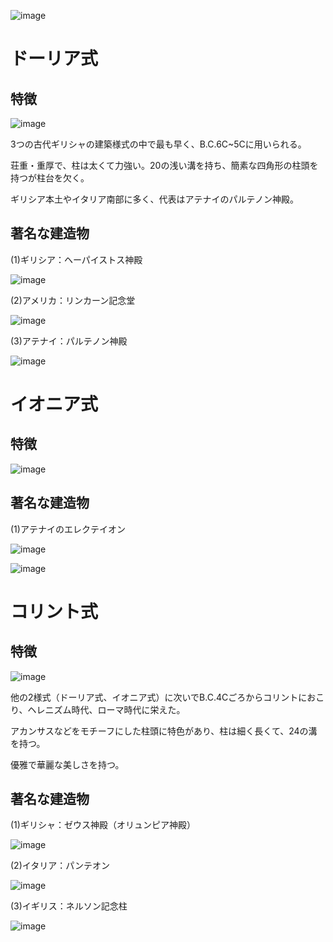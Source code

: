 
![image](https://user-images.githubusercontent.com/82156802/169731725-a10927a9-5ae6-465a-aa0a-6f0c08ba4690.png)

# ドーリア式

## 特徴

![image](https://user-images.githubusercontent.com/82156802/169733418-4731fa1d-d76b-4236-b1ed-c2ffc39d187d.png)

3つの古代ギリシャの建築様式の中で最も早く、B.C.6C~5Cに用いられる。

荘重・重厚で、柱は太くて力強い。20の浅い溝を持ち、簡素な四角形の柱頭を持つが柱台を欠く。

ギリシア本土やイタリア南部に多く、代表はアテナイのパルテノン神殿。

## 著名な建造物

(1)ギリシア：ヘーパイストス神殿

![image](https://user-images.githubusercontent.com/82156802/169733333-c1b3cf83-ffcb-4645-b0c5-4c95e8283932.png)

(2)アメリカ：リンカーン記念堂

![image](https://user-images.githubusercontent.com/82156802/169733396-f2b873a3-505c-4ef7-a00f-b8b1246d57d3.png)

(3)アテナイ：パルテノン神殿

![image](https://user-images.githubusercontent.com/82156802/169740129-24445b20-a556-465b-bdb8-d719c17fbc41.png)



# イオニア式

## 特徴

![image](https://user-images.githubusercontent.com/82156802/169731780-c861eb53-bb6a-4a83-b65b-dcfb44bcdcd6.png)

## 著名な建造物
(1)アテナイのエレクテイオン


![image](https://user-images.githubusercontent.com/82156802/169731628-e8be0078-e298-44f6-8009-922559d4a782.png)


![image](https://user-images.githubusercontent.com/82156802/169731533-af986a8b-88a0-4b99-a704-f2ddd1ee5ae1.png)

# コリント式

## 特徴

![image](https://user-images.githubusercontent.com/82156802/169731983-30440147-062f-466b-883d-4f523b90f48d.png)

他の2様式（ドーリア式、イオニア式）に次いでB.C.4Cごろからコリントにおこり、ヘレニズム時代、ローマ時代に栄えた。

アカンサスなどをモチーフにした柱頭に特色があり、柱は細く長くて、24の溝を持つ。

優雅で華麗な美しさを持つ。

## 著名な建造物

(1)ギリシャ：ゼウス神殿（オリュンピア神殿）

![image](https://user-images.githubusercontent.com/82156802/169732532-70b805cb-24e6-47a6-9e0b-a498bc2407cd.png)

(2)イタリア：パンテオン

![image](https://user-images.githubusercontent.com/82156802/169732417-3951e145-629a-4665-b64b-b244b10cd19c.png)

(3)イギリス：ネルソン記念柱

![image](https://user-images.githubusercontent.com/82156802/169732339-fd697e14-6019-4d24-bd76-7ed030ec4c89.png)

